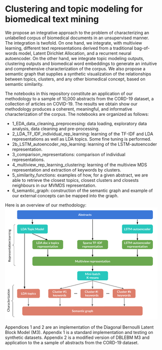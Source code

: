 # Clustering and topic modeling for biomedical text mining

We propose an integrative approach to the problem of characterizing an unlabelled corpus of biomedical documents in an unsupervised manner. The integration is twofold. On one hand, we integrate, with multiview learning, different text representations derived from a traditional bag-of-words model, Latent Dirichlet Allocation, and a recurrent neural autoencoder. On the other hand, we integrate topic modeling outputs, clustering outputs and biomedical word embeddings to generate an intuitive and comprehensive characterization of the corpus. We also propose a semantic graph that supplies a synthetic visualization of the relationships between topics, clusters, and any other biomedical concept, based on semantic similarity. 

The notebooks in this repository constitute an application of our methodology to a sample of 10,000 abstracts from the CORD-19 dataset, a collection of articles on COVID-19. The results we obtain show our methodology produces a coherent, meaningful, and informative characterization of the corpus. The notebooks are organized as follows:

- 1_EDA_data_cleaning_preprocessing: data loading, exploratory data analysis, data cleaning and pre-processing.
- 2_LDA_TF_IDF_individual_rep_learning: learning of the TF-IDF and LDA representations as well as LDA topics. Some fine tuning is performed.
- 2b_LSTM_autoencoder_rep_learning: learning of the LSTM-autoencoder representation.
- 3_comparison_representations: comparison of individual representations.
- 4_multiview_rep_learning_clustering: learning of the multiview MDS representation and extraction of keywords by clusters.
- 5_similarity_functions: examples of how, for a given abstract, we are able to retrieve the closest topics, closest clusters and closests neighbours in our MVMDS representation.
- 6_semantic_graph: construction of the semantic graph and example of our external concepts can be mapped into the graph.

Here is an overview of our methodology:
![](overview_proposal.png)

Appendices 1 and 2 are an implementation of the Diagonal Bernoulli Latent Block Model (M3). Appendix 1 is a standard implementation and testing on synthetic datasets. Appendix 2 is a modified version of DBLEBM M3 and application to the a sample of abstracts from the CORD-19 dataset.
